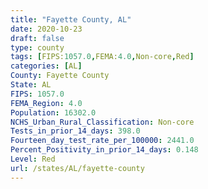 ```yaml
---
title: "Fayette County, AL"
date: 2020-10-23
draft: false
type: county
tags: [FIPS:1057.0,FEMA:4.0,Non-core,Red]
categories: [AL]
County: Fayette County
State: AL
FIPS: 1057.0
FEMA_Region: 4.0
Population: 16302.0
NCHS_Urban_Rural_Classification: Non-core
Tests_in_prior_14_days: 398.0
Fourteen_day_test_rate_per_100000: 2441.0
Percent_Positivity_in_prior_14_days: 0.148
Level: Red
url: /states/AL/fayette-county
---
```



